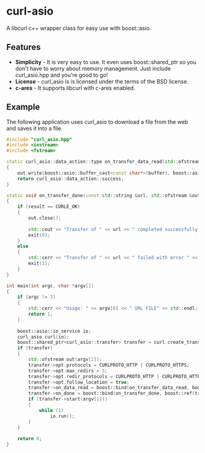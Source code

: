 curl-asio
=========

A libcurl c++ wrapper class for easy use with boost::asio.

Features
--------

* **Simplicity** - It is very easy to use.  It even uses boost::shared_ptr so you don't have to worry about memory management.  Just include curl_asio.hpp and you're good to go!
* **License** - curl_asio is is licensed under the terms of the BSD license.
* **c-ares** - It supports libcurl with c-ares enabled.

Example
-------
The following application uses curl_asio to download a file from the web and saves it into a file.
```c++
#include "curl_asio.hpp"
#include <iostream>
#include <fstream>

static curl_asio::data_action::type on_transfer_data_read(std::ofstream &out, const boost::asio::const_buffer& buffer)
{
    out.write(boost::asio::buffer_cast<const char*>(buffer), boost::asio::buffer_size(buffer));
    return curl_asio::data_action::success;
}

static void on_transfer_done(const std::string &url, std::ofstream &out, const std::string &file, CURLcode result)
{
    if (result == CURLE_OK)
    {
        out.close();
        
        std::cout << "Transfer of " << url << " completed successfully! Content saved to file " << file << std::endl;
        exit(0);
    }
    else
    {
        std::cerr << "Transfer of " << url << " failed with error " << result << std::endl;
        exit(1);
    }
}

int main(int argc, char *argv[])
{
    if (argc != 3)
    {
        std::cerr << "Usage: " << argv[0] << " URL FILE" << std::endl;
        return 1;
    }
    
    boost::asio::io_service io;
    curl_asio curl(io);
    boost::shared_ptr<curl_asio::transfer> transfer = curl.create_transfer();
    if (transfer)
    {
        std::ofstream out(argv[2]);
        transfer->opt.protocols = CURLPROTO_HTTP | CURLPROTO_HTTPS;
        transfer->opt.max_redirs = 5;
        transfer->opt.redir_protocols = CURLPROTO_HTTP | CURLPROTO_HTTPS;
        transfer->opt.follow_location = true;
        transfer->on_data_read = boost::bind(on_transfer_data_read, boost::ref(out), _1);
        transfer->on_done = boost::bind(on_transfer_done, boost::ref(transfer->url), boost::ref(out), argv[2], _1);
        if (transfer->start(argv[1]))
        {
            while (1)
                io.run();
        }
    }
    
    return 0;
}
```

